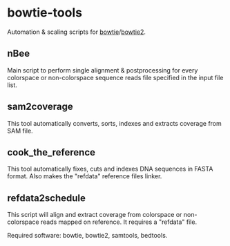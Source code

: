 # bowtie-tools
Automation & scaling scripts for [bowtie](http://bowtie-bio.sourceforge.net)/[bowtie2](http://bowtie-bio.sourceforge.net/bowtie2/).

## nBee
Main script to perform single alignment & postprocessing for every colorspace or non-colorspace sequence reads file specified in the input file list.

## sam2coverage
This tool automatically converts, sorts, indexes and extracts coverage from SAM file.

## cook_the_reference
This tool automatically fixes, cuts and indexes DNA sequences in FASTA format. Also makes the "refdata" reference files linker.

## refdata2schedule
This script will align and extract coverage from colorspace or non-colorspace reads mapped on reference. It requires a "refdata" file.

Required software: bowtie, bowtie2, samtools, bedtools.
